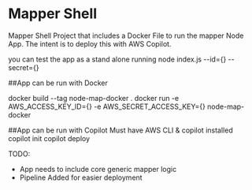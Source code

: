 # Mapper Shell
Mapper Shell Project that includes a Docker File to run the mapper Node App.  The intent is to deploy this with AWS Copilot.


you can test the app as a stand alone running
node index.js --id={} --secret={}

##App can be run with Docker

docker build --tag node-map-docker .
docker run -e AWS_ACCESS_KEY_ID={} -e AWS_SECRET_ACCESS_KEY={}  node-map-docker

##App can be run with Copilot
Must have AWS CLI & copilot installed 
copilot init
copilot deploy

TODO: 
* App needs to include core generic mapper logic 
* Pipeline Added for easier deployment
